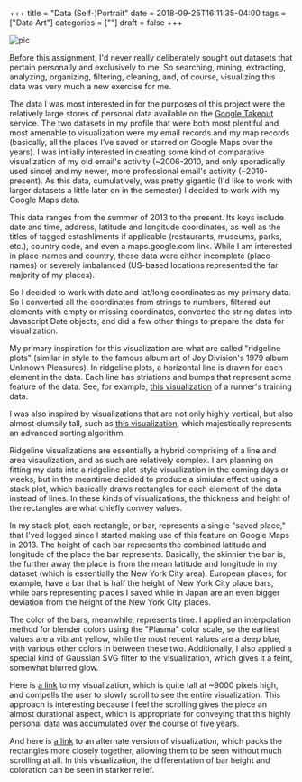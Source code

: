 +++
title = "Data (Self-)Portrait"
date = 2018-09-25T16:11:35-04:00
tags = ["Data Art"]
categories = [""]
draft = false
+++

![pic](/images/uploads/selfGif.gif)


Before this assignment, I'd never really deliberately sought out datasets that pertain personally and exclusively to me. So searching, mining, extracting, analyzing, organizing, filtering, cleaning, and, of course, visualizing this data was very much a new exercise for me.

The data I was most interested in for the purposes of this project were the relatively large stores of personal data available on the [Google Takeout](https://en.wikipedia.org/wiki/Google_Takeout) service. The two datasets in my profile that were both most plentiful and most amenable to visualization were my email records and my map records (basically, all the places I've saved or starred on Google Maps over the years). I was intiially interested in creating some kind of comparative visualization of my old email's activity (~2006-2010, and only sporadically used since) and my newer, more professional email's activity (~2010-present). As this data, cumulatively, was pretty gigantic (I'd like to work with larger datasets a little later on in the semester) I decided to work with my Google Maps data. 

This data ranges from the summer of 2013 to the present. Its keys include date and time, address, latitude and longitude coordinates, as well as the titles of tagged estashliments if applicable (restaurants, museums, parks, etc.), country code, and even a maps.google.com link. While I am interested in place-names and country, these data were either incomplete (place-names) or severely imbalanced (US-based locations represented the far majority of my places). 

So I decided to work with date and lat/long coordinates as my primary data. So I converted all the coordinates from strings to numbers, filtered out elements with empty or missing coordinates, converted the string dates into Javascript Date objects, and did a few other things to prepare the data for visualization.

My primary inspiration for this visualization are what are called "ridgeline plots" (similar in style to the famous album art of Joy Division's 1979 album Unknown Pleasures). In ridgeline plots, a horizontal line is drawn for each element in the data. Each line has striations and bumps that represent some feature of the data. See, for example, [this visualization](https://bl.ocks.org/pstuffa/1f2b6eeacd8500c2728a50872ba86b6f) of a runner's training data.

I was also inspired by visualizations that are not only highly vertical, but also almost clumsily tall, such as [this visualization](https://bl.ocks.org/mbostock/6dcc9a177065881b1bc4), which majestically represents an advanced sorting algorithm. 

Ridgeline visualizations are essentially a hybrid comprising of a line and area visaulization, and as such are relatively complex. I am planning on fitting my data into a ridgeline plot-style visualization in the coming days or weeks, but in the meantime decided to produce a simiular effect using a stack plot, which basically draws rectangles for each element of the data instead of lines. In these kinds of visualizations, the thickness and height of the rectangles are what chiefly convey values.

<!-- ![FullPic](/images/uploads/selfPortraitscreenShot.png) -->

In my stack plot, each rectangle, or bar, represents a single "saved place," that I'ved logged since I started making use of this feature on Google Maps in 2013. The height of each bar represents the combined latitude and longitude of the place the bar represents. Basically, the skinnier the bar is, the further away the place is from the mean latitude and longitude in my dataset (which is essentially the New York City area). European places, for example, have a bar that is half the height of New York City place bars, while bars representing places I saved while in Japan are an even bigger deviation from the height of the New York City places.

The color of the bars, meanwhile, represents time. I applied an interpolation method for blender colors using the "Plasma" color scale, so the earliest values are a vibrant yellow, while the most recent values are a deep blue, with various other colors in between these two. Additionally, I also applied a special kind of Gaussian SVG filter to the visualization, which gives it a feint, somewhat blurred glow.

Here is [a link](https://michaeljblum.github.io/SelfPortrait/) to my visualization, which is quite tall at ~9000 pixels high, and compells the user to slowly scroll to see the entire visualization. This approach is interesting because I feel the scrolling gives the piece an almost durational aspect, which is appropriate for conveying that this highly personal data was accumulated over the course of five years.

And here is [a link](https://michaeljblum.github.io/BandingPortrait/index.html) to an alternate version of visualization, which packs the rectangles more closely together, allowing them to be seen without much scrolling at all. In this visualization, the differentation of bar height and coloration can be seen in starker relief. 

